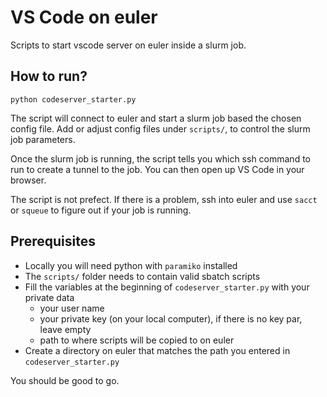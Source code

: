 # VS Code on euler

Scripts to start vscode server on euler inside a slurm job.  

## How to run?

``python codeserver_starter.py``

The script will connect to euler and start a slurm job based the chosen config file.
Add or adjust config files under ``scripts/``, to control the slurm job parameters. 

Once the slurm job is running, the script tells you which ssh command to run to create a tunnel to the job. 
You can then open up VS Code in your browser. 

The script is not prefect. If there is a problem, ssh into euler and use ``sacct`` or ``squeue`` to figure out if your job is running. 

## Prerequisites

- Locally you will need python with ``paramiko`` installed
- The ``scripts/`` folder needs to contain valid sbatch scripts
- Fill the variables at the beginning of ``codeserver_starter.py`` with your private data
  - your user name
  - your private key (on your local computer), if there is no key par, leave empty
  - path to where scripts will be copied to on euler
- Create a directory on euler that matches the path you entered in ``codeserver_starter.py``

You should be good to go.